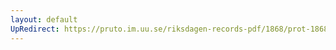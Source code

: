 ```yaml
---
layout: default
UpRedirect: https://pruto.im.uu.se/riksdagen-records-pdf/1868/prot-1868--fk--222.pdf
---
```


